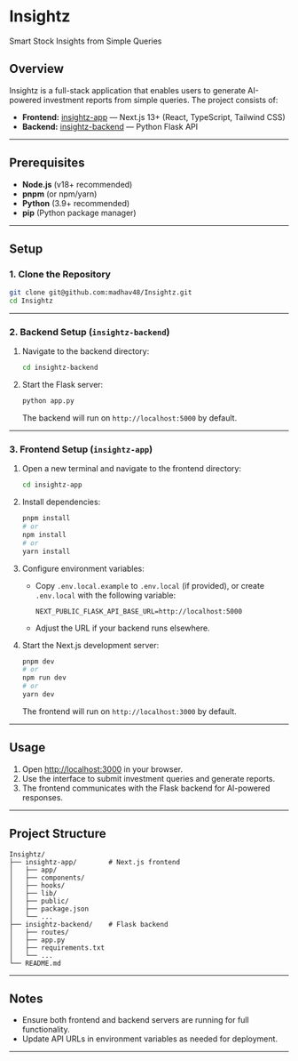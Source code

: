 # Insightz

Smart Stock Insights from Simple Queries

## Overview

Insightz is a full-stack application that enables users to generate AI-powered investment reports from simple queries. The project consists of:

- **Frontend:** [insightz-app](insightz-app/) — Next.js 13+ (React, TypeScript, Tailwind CSS)
- **Backend:** [insightz-backend](insightz-backend/) — Python Flask API

---

## Prerequisites

- **Node.js** (v18+ recommended)
- **pnpm** (or npm/yarn)
- **Python** (3.9+ recommended)
- **pip** (Python package manager)

---

## Setup

### 1. Clone the Repository

```sh
git clone git@github.com:madhav48/Insightz.git
cd Insightz
```

---

### 2. Backend Setup (`insightz-backend`)

1. Navigate to the backend directory:

    ```sh
    cd insightz-backend
    ```

2. Start the Flask server:

    ```sh
    python app.py
    ```

   The backend will run on `http://localhost:5000` by default.

---

### 3. Frontend Setup (`insightz-app`)

1. Open a new terminal and navigate to the frontend directory:

    ```sh
    cd insightz-app
    ```

2. Install dependencies:

    ```sh
    pnpm install
    # or
    npm install
    # or
    yarn install
    ```

3. Configure environment variables:

    - Copy `.env.local.example` to `.env.local` (if provided), or create `.env.local` with the following variable:

      ```
      NEXT_PUBLIC_FLASK_API_BASE_URL=http://localhost:5000
      ```

    - Adjust the URL if your backend runs elsewhere.

4. Start the Next.js development server:

    ```sh
    pnpm dev
    # or
    npm run dev
    # or
    yarn dev
    ```

   The frontend will run on `http://localhost:3000` by default.

---

## Usage

1. Open [http://localhost:3000](http://localhost:3000) in your browser.
2. Use the interface to submit investment queries and generate reports.
3. The frontend communicates with the Flask backend for AI-powered responses.

---

## Project Structure

```
Insightz/
├── insightz-app/        # Next.js frontend
│   ├── app/
│   ├── components/
│   ├── hooks/
│   ├── lib/
│   ├── public/
│   ├── package.json
│   └── ...
├── insightz-backend/    # Flask backend
│   ├── routes/
│   ├── app.py
│   ├── requirements.txt
│   └── ...
└── README.md
```

---


## Notes

- Ensure both frontend and backend servers are running for full functionality.
- Update API URLs in environment variables as needed for deployment.

---
